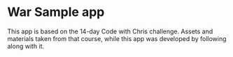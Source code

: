 # War Sample app 
This app is based on the 14-day Code with Chris challenge. Assets and materials taken from that course, while this app was developed by following along with it.
